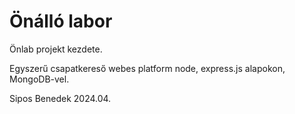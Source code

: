 # Önálló labor

Önlab projekt kezdete.

Egyszerű csapatkereső webes platform node, express.js alapokon, MongoDB-vel.

Sipos Benedek
2024.04.

